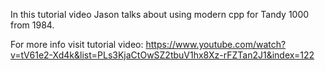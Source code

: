 In this tutorial video Jason talks about using modern cpp for  Tandy 1000 from 1984.

For more info visit tutorial video:
https://www.youtube.com/watch?v=tV61e2-Xd4k&list=PLs3KjaCtOwSZ2tbuV1hx8Xz-rFZTan2J1&index=122

